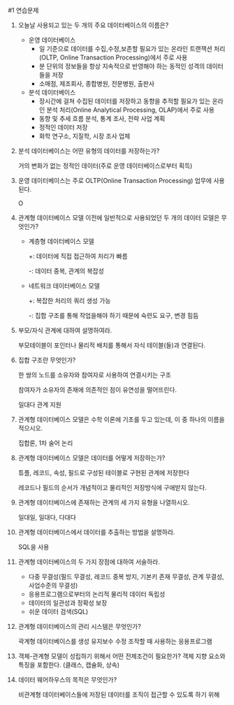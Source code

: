 #1 
연습문제

1. 오늘날 사용되고 있는 두 개의 주요 데이터베이스의 이름은?
    - 운영 데이터베이스
        - 일 기준으로 데이터를 수집,수정,보존할 필요가 있는 온라인 트랜잭션 처리(OLTP, Online Transaction Processing)에서 주로 사용
        - 분 단위의 정보들을 항상 지속적으로 반영해야 하는 동적인 성격의 데이터들을 저장
        - 소매점, 제조회사, 종합병원, 전문병원, 출판사
    - 분석 데이터베이스
        - 장시간에 걸쳐 수집된 데이터를 저장하고 동향을 추적할 필요가 있는 온라인 분석 처리(Online Analytical Processing, OLAP)에서 주로 사용
        - 동향 및 추세 흐름 분석, 통계 조사, 전략 사업 계획
        - 정적인 데이터 저장
        - 화학 연구소, 지질학, 시장 조사 업체
2. 분석 데이터베이스는 어떤 유형의 데이터를 저장하는가?
    
    거의 변화가 없는 정적인 데이터(주로 운영 데이터베이스로부터 획득)
    
3. 운영 데이터베이스는 주로 OLTP(Online Transaction Processing) 업무에 사용된다.
    
    O
    
4. 관계형 데이터베이스 모델 이전에 일반적으로 사용되었던 두 개의 데이터 모델은 무엇인가?
    - 계층형 데이터베이스 모델
        
        +: 데이터에 직접 접근하여 처리가 빠름
        
        -: 데이터 중복, 관계의 복잡성
        
    - 네트워크 데이터베이스 모델
        
        +: 복잡한 처리의 쿼리 생성 가능
        
        -: 집합 구조를 통해 작업을해야 하기 때문에 숙련도 요구, 변경 힘듬
        
5. 부모/자식 관계에 대하여 설명하여라.
    
    부모테이블이 포인터나 물리적 배치를 통해서 자식 테이블(들)과 연결된다.
    
6. 집합 구조란 무엇인가?
    
    한 쌍의 노드를 소유자와 참여자로 사용하여 연결시키는 구조
    
    참여자가 소유자의 존재에 의존적인 점이 유연성을 떨어뜨린다.
    
    일대다 관계 지원
    
7. 관계형 데이터베이스 모델은 수학 이론에 기초를 두고 있는데, 이 중 하나의 이름을 적으시오.
    
    집합론, 1차 술어 논리
    
8. 관계형 데이터베이스 모델은 데이터를 어떻게 저장하는가?
    
    튜플, 레코드, 속성, 필드로 구성된 테이블로 구현된 관계에 저장한다
    
    레코드나 필드의 순서가 개념적이고 물리적인 저장방식에 구애받지 않는다.
    
9. 관계형 데이터베이스에 존재하는 관계의 세 가지 유형을 나열하시오.
    
    일대일, 일대다, 다대다
    
10. 관계형 데이터베이스에서 데이터를 추출하는 방법을 설명하라.
    
    SQL을 사용
    
11. 관계형 데이터베이스의 두 가지 장점에 대하여 서술하라.
    - 다중 무결성(필드 무결성, 레코드 중복 방지, 기본키 존재 무결성, 관계 무결성, 사업수준의 무결성)
    - 응용프로그램으로부터의 논리적 물리적 데이터 독립성
    - 데이터의 일관성과 정확성 보장
    - 쉬운 데이터 검색(SQL)
12. 관계형 데이터베이스의 관리 시스템은 무엇인가?
    
    곽계형 데이터베이스를 생성 유지보수 수정 조작할 때 사용하는 응용프로그램
    
13. 객체-관계형 모델이 성립하기 위해서 어떤 전제조건이 필요한가?
    객체 지향 요소와 특징을 포함한다. (클래스, 캡슐화, 상속)
    
14. 데이터 웨어하우스의 목적은 무엇인가?
    
    비관계형 데이터베이스들에 저장된 데이터를 조직이 접근할 수 있도록 하기 위해
